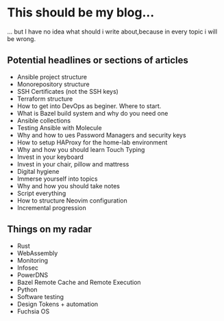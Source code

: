 # This should be my blog...

... but I have no idea what should i write about,because in every topic i will be wrong.

## Potential headlines or sections of articles

- Ansible project structure
- Monorepository structure
- SSH Certificates (not the SSH keys)
- Terraform structure
- How to get into DevOps as beginer. Where to start.
- What is Bazel build system and why do you need one
- Ansible collections
- Testing Ansible with Molecule
- Why and how to ues Password Managers and security keys
- How to setup HAProxy for the home-lab environment
- Why and how you should learn Touch Typing
- Invest in your keyboard
- Invest in your chair, pillow and mattress
- Digital hygiene
- Immerse yourself into topics
- Why and how you should take notes
- Script everything
- How to structure Neovim configuration
- Incremental progression

## Things on my radar

- Rust
- WebAssembly
- Monitoring
- Infosec
- PowerDNS
- Bazel Remote Cache and Remote Execution
- Python
- Software testing
- Design Tokens + automation
- Fuchsia OS
